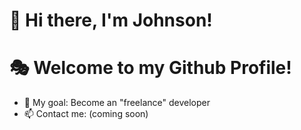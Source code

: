 # 👋 Hi there, I'm Johnson!

# 🎭 Welcome to my Github Profile!

- 🎯 My goal: Become an "freelance" developer
- 📫 Contact me: (coming soon)
